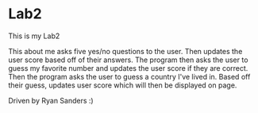 # Lab2
This is my Lab2

This about me asks five yes/no questions to the user. Then updates the user score based off of their answers. The program then asks the user to guess my favorite number and updates the user score if they are correct. Then the program asks the user to guess a country I've lived in. Based off their guess, updates user score which will then be displayed on page.

Driven by Ryan Sanders :)
